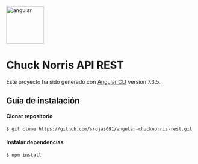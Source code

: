 
<img src="https://github.com/srojas091/angular-listar-productos/blob/master/src/assets/images/angular.png" alt="angular" width="100" height="100">

# Chuck Norris API REST

Este proyecto ha sido generado con [Angular CLI](https://github.com/angular/angular-cli) version 7.3.5.

## Guía de instalación

#### Clonar repositorio
```
$ git clone https://github.com/srojas091/angular-chucknorris-rest.git
```

#### Instalar dependencias
```
$ npm install
```
